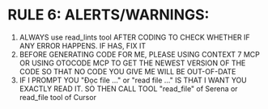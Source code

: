 # RULE 6: ALERTS/WARNINGS:
1. ALWAYS use read_lints tool AFTER CODING TO CHECK WHETHER IF ANY ERROR HAPPENS. IF HAS, FIX IT
2. BEFORE GENERATING CODE FOR ME, PLEASE USING CONTEXT 7 MCP OR USING OTOCODE MCP TO GET THE NEWEST VERSION OF THE CODE SO THAT NO CODE YOU GIVE ME WILL BE OUT-OF-DATE
3. IF I PROMPT YOU "Đọc file ..." or "read file ..." IS THAT I WANT YOU EXACTLY READ IT. SO THEN CALL TOOL "read_file" of Serena or read_file tool of Cursor
